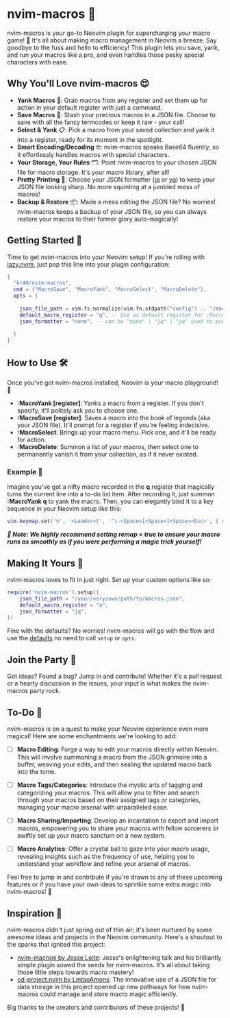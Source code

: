 # nvim-macros 📝

nvim-macros is your go-to Neovim plugin for supercharging your macro game! 🚀 It's all about making macro management in Neovim a breeze. Say goodbye to the fuss and hello to efficiency! This plugin lets you save, yank, and run your macros like a pro, and even handles those pesky special characters with ease.

## Why You'll Love nvim-macros 😍

- **Yank Macros** 🎣: Grab macros from any register and set them up for action in your default register with just a command.
- **Save Macros** 💾: Stash your precious macros in a JSON file. Choose to save with all the fancy termcodes or keep it raw - your call!
- **Select & Yank** 📋: Pick a macro from your saved collection and yank it into a register, ready for its moment in the spotlight.
- **Smart Encoding/Decoding** 🤓: nvim-macros speaks Base64 fluently, so it effortlessly handles macros with special characters.
- **Your Storage, Your Rules** 🗂️: Point nvim-macros to your chosen JSON file for macro storage. It's your macro library, after all!
- **Pretty Printing** 🎨: Choose your JSON formatter ([jq](https://jqlang.github.io/jq/) or [yq](https://github.com/mikefarah/yq)) to keep your JSON file looking sharp. No more squinting at a jumbled mess of macros!
- **Backup & Restore** 📦: Made a mess editing the JSON file? No worries! nvim-macros keeps a backup of your JSON file, so you can always restore your macros to their former glory auto-magically!

## Getting Started 🚀

Time to get nvim-macros into your Neovim setup! If you're rolling with [lazy.nvim](https://github.com/folke/lazy.nvim), just pop this line into your plugin configuration:

```lua
{
  "kr40/nvim-macros",
  cmd = {"MacroSave", "MacroYank", "MacroSelect", "MacroDelete"},
  opts = {
  
    json_file_path = vim.fs.normalize(vim.fn.stdpath("config") .. "/macros.json"), -- Location where the macros will be stored
    default_macro_register = "q", -- Use as default register for :MacroYank and :MacroSave and :MacroSelect Raw functions
    json_formatter = "none", -- can be "none" | "jq" | "yq" used to pretty print the json file (jq or yq must be installed!)
    
  }
}
```

## How to Use 🛠️

Once you've got nvim-macros installed, Neovim is your macro playground! 🎉

- **:MacroYank [register]**: Yanks a macro from a register. If you don't specify, it'll politely ask you to choose one.
- **:MacroSave [register]**: Saves a macro into the book of legends (aka your JSON file). It'll prompt for a register if you're feeling indecisive.
- **:MacroSelect**: Brings up your macro menu. Pick one, and it'll be ready for action.
- **:MacroDelete**: Summon a list of your macros, then select one to permanently vanish it from your collection, as if it never existed.

### Example 🌟

Imagine you've got a nifty macro recorded in the **q** register that magically turns the current line into a to-do list item. After recording it, just summon **:MacroYank q** to yank the macro. Then, you can elegantly bind it to a key sequence in your Neovim setup like this:

```lua
vim.keymap.set('n', '<Leader>t', '^i-<Space>[<Space>]<Space><Esc>', { remap = true })
```

**_📝 Note: We highly recommend setting remap = true to ensure your macro runs as smoothly as if you were performing a magic trick yourself!_**

## Making It Yours 🎨

nvim-macros loves to fit in just right. Set up your custom options like so:

```lua
require('nvim-macros').setup({
    json_file_path = "/your/very/own/path/to/macros.json",
    default_macro_register = "a",
    json_formatter = "jq",
})
```

Fine with the defaults? No worries! nvim-macros will go with the flow and use the [defaults](#getting-started-🚀) no need to call `setup` or `opts`.

## Join the Party 🎉

Got ideas? Found a bug? Jump in and contribute! Whether it's a pull request or a hearty discussion in the issues, your input is what makes the nvim-macros party rock.

## To-Do 📝

nvim-macros is on a quest to make your Neovim experience even more magical! Here are some enchantments we're looking to add:

- [ ] **Macro Editing**: Forge a way to edit your macros directly within Neovim. This will involve summoning a macro from the JSON grimoire into a buffer, weaving your edits, and then sealing the updated macro back into the tome.

- [ ] **Macro Tags/Categories**: Introduce the mystic arts of tagging and categorizing your macros. This will allow you to filter and search through your macros based on their assigned tags or categories, managing your macro arsenal with unparalleled ease.

- [ ] **Macro Sharing/Importing**: Develop an incantation to export and import macros, empowering you to share your macros with fellow sorcerers or swiftly set up your macro sanctum on a new system.

- [ ] **Macro Analytics**: Offer a crystal ball to gaze into your macro usage, revealing insights such as the frequency of use, helping you to understand your workflow and refine your arsenal of macros.

Feel free to jump in and contribute if you're drawn to any of these upcoming features or if you have your own ideas to sprinkle some extra magic into nvim-macros! 🌟

## Inspiration 🌱

nvim-macros didn't just spring out of thin air; it's been nurtured by some awesome ideas and projects in the Neovim community. Here's a shoutout to the sparks that ignited this project:

- [nvim-macroni by Jesse Leite](https://github.com/jesseleite/nvim-macroni): Jesse's enlightening talk and his brilliantly simple plugin sowed the seeds for nvim-macros. It's all about taking those little steps towards macro mastery!
- [cd-project.nvim by LintaoAmons](https://github.com/LintaoAmons/cd-project.nvim): The innovative use of a JSON file for data storage in this project opened up new pathways for how nvim-macros could manage and store macro magic efficiently.

Big thanks to the creators and contributors of these projects! 🙏
